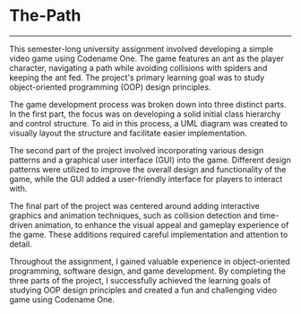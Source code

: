 # The-Path

------

This semester-long university assignment involved developing a simple video game using Codename One. The game features an ant as the player character, navigating a path while avoiding collisions with spiders and keeping the ant fed. The project's primary learning goal was to study object-oriented programming (OOP) design principles.

The game development process was broken down into three distinct parts. In the first part, the focus was on developing a solid initial class hierarchy and control structure. To aid in this process, a UML diagram was created to visually layout the structure and facilitate easier implementation.

The second part of the project involved incorporating various design patterns and a graphical user interface (GUI) into the game. Different design patterns were utilized to improve the overall design and functionality of the game, while the GUI added a user-friendly interface for players to interact with.

The final part of the project was centered around adding interactive graphics and animation techniques, such as collision detection and time-driven animation, to enhance the visual appeal and gameplay experience of the game. These additions required careful implementation and attention to detail.

Throughout the assignment, I gained valuable experience in object-oriented programming, software design, and game development. By completing the three parts of the project, I successfully achieved the learning goals of studying OOP design principles and created a fun and challenging video game using Codename One.
